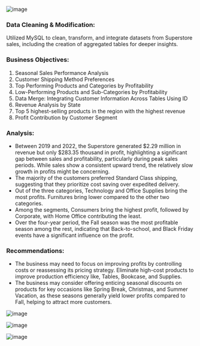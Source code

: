   ![image](https://github.com/user-attachments/assets/56b08150-1b92-4d5a-aecc-deb2011c78a6)

### Data Cleaning & Modification:
Utilized MySQL to clean, transform, and integrate datasets from Superstore sales, including the creation of aggregated tables for deeper insights.
  
### Business Objectives: 
1.	Seasonal Sales Performance Analysis
2.	Customer Shipping Method Preferences
3.	Top Performing Products and Categories by Profitability
4.	Low-Performing Products and Sub-Categories by Profitability 
5.	Data Merge: Integrating Customer Information Across Tables Using ID
6.	Revenue Analysis by State
7.	Top 5 highest-selling products in the region with the highest revenue
8.	Profit Contribution by Customer Segment

### Analysis: 

-	Between 2019 and 2022, the Superstore generated $2.29 million in revenue but only $283.35 thousand in profit, highlighting a significant gap between sales and profitability, particularly during peak sales periods. While sales show a consistent upward trend, the relatively slow growth in profits might be concerning.
-	The majority of the customers preferred Standard Class shipping, suggesting that they prioritize cost saving over expedited delivery.
-	Out of the three categories, Technology and Office Supplies bring the most profits. Furnitures bring lower compared to the other two categories.
-	Among the segments, Consumers bring the highest profit, followed by Corporate, with Home Office contributing the least.
-	Over the four-year period, the Fall season was the most profitable season among the rest, indicating that Back-to-school, and Black Friday events have a significant influence on the profit.

### Recommendations:
 
-	The business may need to focus on improving profits by controlling costs or reassessing its pricing strategy. Eliminate high-cost products to improve production efficiency like, Tables, Bookcase, and Supplies.
-	The business may consider offering enticing seasonal discounts on products for key occasions like Spring Break, Christmas, and Summer Vacation, as these seasons generally yield lower profits compared to Fall, helping to attract more customers. 


![image](https://github.com/user-attachments/assets/de4b8114-1200-45d5-aa3a-f4d98bd49121)

![image](https://github.com/user-attachments/assets/f14dca90-5a96-46e5-aa80-f7c0e29e5760)

![image](https://github.com/user-attachments/assets/88eb0a5f-eb41-48e4-b6f2-334caf8b8d5d)

